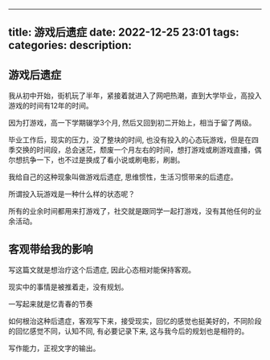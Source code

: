 
---
title: 游戏后遗症
date: 2022-12-25 23:01
tags: 
categories: 
description: 
---

## 游戏后遗症

我从初中开始，街机玩了半年，紧接着就进入了网吧热潮，直到大学毕业，高投入游戏的时间有12年的时间。 

因为打游戏，高一下学期辍学3个月, 然后又回到初二开始上，相当于留了两级。

毕业工作后，现实的压力，没了整块的时间, 也没有投入的心态玩游戏，但是在四季交换的时间段，总会迷茫，颓废一个月左右的时间，想打游戏或刷游戏直播，偶尔想抗争一下，也不过是换成了看小说或刷电影，刷剧。

我给自己的这种现象叫做游戏后遗症, 思维惯性，生活习惯带来的后遗症。

所谓投入玩游戏是一种什么样的状态呢？ 

所有的业余时间都用来打游戏了，社交就是跟同学一起打游戏，没有其他任何的业余活动。

## 客观带给我的影响

写这篇文就是想治疗这个后遗症, 因此心态相对能保持客观。

现实中的事情是被推着走，没有规划。

一写起来就是忆青春的节奏

如何根治这种后遗症，客观写下来，接受现实，回忆的感觉也挺美好的，不同阶段的回忆感觉不同，认知不同, 有必要记录下来, 这与我今后的规划也是相符的。

写作能力，正视文字的输出。


